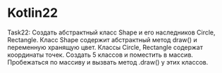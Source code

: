 # Kotlin22
Task22: Создать абстрактный класс Shape и его наследников Circle, Rectangle.
        Класс Shape содержит абстрактный метод draw() и переменную хранящую цвет.
        Классы Circle, Rectangle содержат координаты точек.
        Создать 5 классов и поместить в массив.
        Пробежаться по массиву и вызвать метод .draw() у этих классов.
